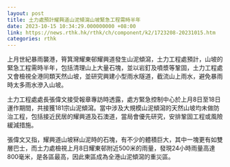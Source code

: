 ```yaml
---
layout: post
title: 土力處預計耀興道山泥傾瀉山坡緊急工程需時半年
date: 2023-10-15 10:34:29.000000000 +08:00
link: https://news.rthk.hk/rthk/ch/component/k2/1723208-20231015.htm
categories: rthk
---
```


上月世紀暴雨襲港，筲箕灣耀東邨耀興道發生山泥傾瀉，土力工程處預計，山坡的緊急工程需時半年，包括清理山上大量石塊，並以岩釘及噴漿等鞏固，土力工程處又會檢視全港同類天然山坡，並研究興建小型雨水隧道，截流山上雨水，避免暴雨時太多雨水滲入山坡。

土力工程處處長張偉文接受報章專訪時透露，處方緊急控制中心於上月8日至18日運作期間，共接獲181宗山泥傾瀉。當中涉及大規模山泥傾瀉的天然山坡均未做防治工程，包括接近民居的耀興道及石澳道，當局會優先研究，安排鞏固工程或風險緩減措施。

張偉文又指，耀興道山坡冧山泥時的石塊，有不少的體積巨大，其中一塊更有如雙層巴士，而土力處檢視上月8日耀東邨附近500米的雨量，發現24小時雨量高達800毫米，是各區最高，因此東區成為全港山泥傾瀉的重災區。
